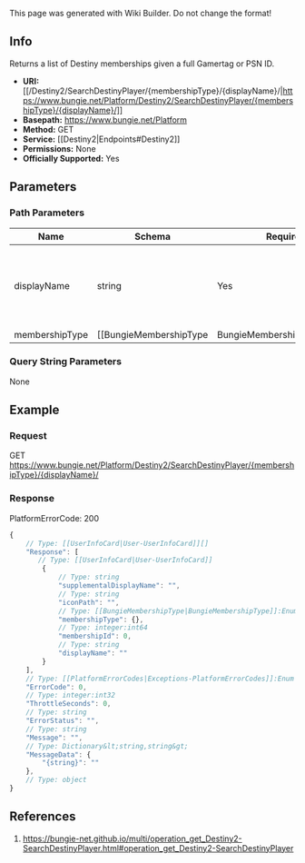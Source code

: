 <span class="wiki-builder">This page was generated with Wiki Builder. Do not change the format!</span>

## Info
Returns a list of Destiny memberships given a full Gamertag or PSN ID.

* **URI:** [[/Destiny2/SearchDestinyPlayer/{membershipType}/{displayName}/|https://www.bungie.net/Platform/Destiny2/SearchDestinyPlayer/{membershipType}/{displayName}/]]
* **Basepath:** https://www.bungie.net/Platform
* **Method:** GET
* **Service:** [[Destiny2|Endpoints#Destiny2]]
* **Permissions:** None
* **Officially Supported:** Yes

## Parameters
### Path Parameters
Name | Schema | Required | Description
---- | ------ | -------- | -----------
displayName | string | Yes | The full gamertag or PSN id of the player. Spaces and case are ignored.
membershipType | [[BungieMembershipType|BungieMembershipType]]:Enum | Yes | A valid non-BungieNet membership type, or All.

### Query String Parameters
None

## Example
### Request
GET https://www.bungie.net/Platform/Destiny2/SearchDestinyPlayer/{membershipType}/{displayName}/

### Response
PlatformErrorCode: 200
```javascript
{
    // Type: [[UserInfoCard|User-UserInfoCard]][]
    "Response": [
       // Type: [[UserInfoCard|User-UserInfoCard]]
        {
            // Type: string
            "supplementalDisplayName": "",
            // Type: string
            "iconPath": "",
            // Type: [[BungieMembershipType|BungieMembershipType]]:Enum
            "membershipType": {},
            // Type: integer:int64
            "membershipId": 0,
            // Type: string
            "displayName": ""
        }
    ],
    // Type: [[PlatformErrorCodes|Exceptions-PlatformErrorCodes]]:Enum
    "ErrorCode": 0,
    // Type: integer:int32
    "ThrottleSeconds": 0,
    // Type: string
    "ErrorStatus": "",
    // Type: string
    "Message": "",
    // Type: Dictionary&lt;string,string&gt;
    "MessageData": {
        "{string}": ""
    },
    // Type: object
}

```

## References
1. https://bungie-net.github.io/multi/operation_get_Destiny2-SearchDestinyPlayer.html#operation_get_Destiny2-SearchDestinyPlayer
